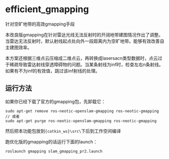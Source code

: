 # efficient_gmapping
针对空旷地带的高效gmapping手段

本改良版gmapping在针对雷达光线无法反射时的开阔地带建图情况作出了调整。当雷达无法反射时，默认射线起点处向外一段距离内为空旷地带。能够有效改善自主建图效率。

本方案还根据三维点云压缩成二维点云，再转换成lasersacn类型数据时，点云过于稀疏导致雷达射线穿透障碍物的问题。当某条射线为inf时，检查左右n条射线。如果有不为inf的有效值，跳过该inf射线的处理。



## 运行方法

如果你已经下载了官方的gmapping包，先卸载它：

```
sudo apt-get remove ros-neotic-openslam-gmapping ros-neotic-gmapping
// 或者
sudo apt-get purge ros-neotic-openslam-gmapping ros-neotic-gmapping
```


然后把本功能包放到`{catkin_ws}\src\`下后到工作空间编译

跑优化版的gmapping的话运行下面的launch：

```
roslaunch gmapping slam_gmapping_pr2.launch
```


